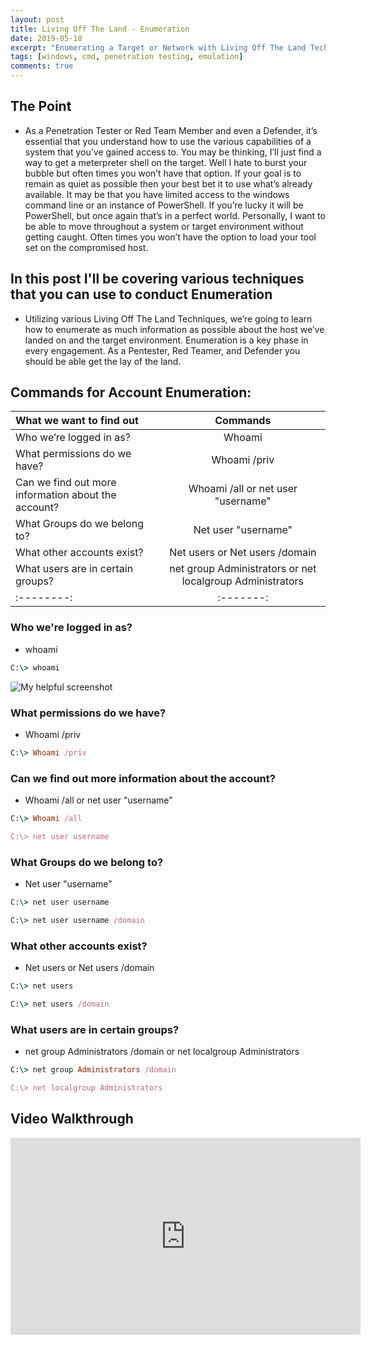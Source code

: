 ```yaml
---
layout: post
title: Living Off The Land - Enumeration
date: 2019-05-18
excerpt: "Enumerating a Target or Network with Living Off The Land Techniques."
tags: [windows, cmd, penetration testing, emulation]
comments: true
---
```


## The Point

* As a Penetration Tester or Red Team Member and even a Defender, it’s essential that you understand how to use the various capabilities of a system that you’ve gained access to. You may be thinking, I’ll just find a way to get a meterpreter shell on the target. Well I hate to burst your bubble but often times you won’t have that option. If your goal is to remain as quiet as possible then your best bet it to use what’s already available. It may be that you have limited access to the windows command line or an instance of PowerShell. If you’re lucky it will be PowerShell, but once again that’s in a perfect world. Personally, I want to be able to move throughout a system or target environment without getting caught. Often times you won’t have the option to load your tool set on the compromised host.

## In this post I'll be covering various techniques that you can use to conduct Enumeration

* Utilizing various Living Off The Land Techniques, we’re going to learn how to enumerate
as much information as possible about the host we’ve landed on and the target environment.
Enumeration is a key phase in every engagement. As a Pentester, Red Teamer, and
Defender you should be able get the lay of the land.

## Commands for Account Enumeration:

| What we want to find out | Commands |
|:--------|:-------:|
| Who we’re logged in as?  | Whoami |
| What permissions do we have?  | Whoami /priv |
| Can we find out more information about the account?   | Whoami /all or net user "username" |
| What Groups do we belong to?   | Net user "username" |
| What other accounts exist?   | Net users or Net users /domain |
| What users are in certain groups? | net group Administrators or net localgroup Administrators |
|:--------:|:-------:|

### Who we're logged in as?
* whoami

~~~ ruby
C:\> whoami
~~~
![My helpful screenshot](https://github.com/ValcanK/ValcanK.github.io/blob/master/images/whoami.png)
<figure>
<a href="https://github.com/ValcanK/ValcanK.github.io/blob/master/images/whoami.png><img src="https://github.com/ValcanK/ValcanK.github.io/blob/master/images/whoami.png></a>
</figure>

### What permissions do we have? 
* Whoami /priv

~~~ ruby
C:\> Whoami /priv
~~~
<figure>
<a href="https://github.com/ValcanK/ValcanK.github.io/blob/master/images/whoami_privs.png><img src="https://github.com/ValcanK/ValcanK.github.io/blob/master/images/whoami_privs.png></a>
</figure>

### Can we find out more information about the account? 
* Whoami /all or net user "username"

~~~ ruby
C:\> Whoami /all

C:\> net user username
~~~
<figure>
<a href="https://github.com/ValcanK/ValcanK.github.io/blob/master/images/whoami_all.png><img src="https://github.com/ValcanK/ValcanK.github.io/blob/master/images/whoami_all.png></a>
</figure>

### What Groups do we belong to? 
* Net user "username"

~~~ ruby
C:\> net user username

C:\> net user username /domain
~~~
<figure>
<a href="https://github.com/ValcanK/ValcanK.github.io/blob/master/images/netusername.png><img src="https://github.com/ValcanK/ValcanK.github.io/blob/master/images/netusername.png></a>
</figure>

### What other accounts exist? 
* Net users or Net users /domain 

~~~ ruby
C:\> net users

C:\> net users /domain
~~~
<figure>
<a href="https://github.com/ValcanK/ValcanK.github.io/blob/master/images/net_users.png><img src="https://github.com/ValcanK/ValcanK.github.io/blob/master/images/net_users.png></a>
</figure>

### What users are in certain groups?
* net group Administrators /domain or net localgroup Administrators

~~~ ruby
C:\> net group Administrators /domain

C:\> net localgroup Administrators
~~~
<figure>
<a href="https://github.com/ValcanK/ValcanK.github.io/blob/master/images/net_localgroup.png><img src="https://github.com/ValcanK/ValcanK.github.io/blob/master/images/net_localgroup.png></a>
</figure>

## Video Walkthrough 

<iframe width="560" height="315" src="https://www.youtube.com/embed/wCd1_2gpZrE" frameborder="0" allow="accelerometer; autoplay; encrypted-media; gyroscope; picture-in-picture" allowfullscreen></iframe>
